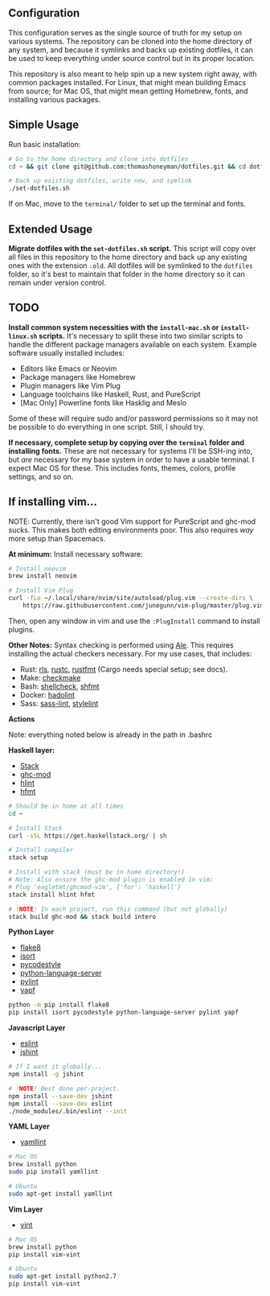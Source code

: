 ## Configuration

This configuration serves as the single source of truth for my setup on various systems. The repository can be cloned into the home directory of any system, and because it symlinks and backs up existing dotfiles, it can be used to keep everything under source control but in its proper location.

This repository is also meant to help spin up a new system right away, with common packages installed. For Linux, that might mean building Emacs from source; for Mac OS, that might mean getting Homebrew, fonts, and installing various packages.


## Simple Usage

Run basic installation:

```sh
# Go to the home directory and clone into dotfiles
cd ~ && git clone git@github.com:thomashoneyman/dotfiles.git && cd dotfiles

# Back up existing dotfiles, write new, and symlink
./set-dotfiles.sh
```

If on Mac, move to the `terminal/` folder to set up the terminal and fonts.


## Extended Usage

**Migrate dotfiles with the `set-dotfiles.sh` script.**
This script will copy over all files in this repository to the home directory and back up any existing ones with the extension `.old`. All dotfiles will be symlinked to the `dotfiles` folder, so it's best to maintain that folder in the home directory so it can remain under version control.


## TODO

**Install common system necessities with the `install-mac.sh` or `install-linux.sh` scripts.**
It's necessary to split these into two similar scripts to handle the different package managers available on each system. Example software usually installed includes:

- Editors like Emacs or Neovim
- Package managers like Homebrew
- Plugin managers like Vim Plug
- Language toolchains like Haskell, Rust, and PureScript
- [Mac Only] Powerline fonts like Hasklig and Meslo

Some of these will require sudo and/or password permissions so it may not be possible to do everything in one script. Still, I should try.

**If necessary, complete setup by copying over the `terminal` folder and installing fonts.**
These are not necessary for systems I'll be SSH-ing into, but _are_ necessary for my base system in order to have a usable terminal. I expect Mac OS for these. This includes fonts, themes, colors, profile settings, and so on.


## If installing vim...

NOTE: Currently, there isn't good Vim support for PureScript and ghc-mod sucks. This makes both editing environments poor. This also requires _way_ more setup than Spacemacs.

**At minimum:**
Install necessary software:
```sh
# Install neovim
brew install neovim

# Install Vim Plug
curl -fLo ~/.local/share/nvim/site/autoload/plug.vim --create-dirs \
    https://raw.githubusercontent.com/junegunn/vim-plug/master/plug.vim
```
Then, open any window in vim and use the `:PlugInstall` command to install plugins.


**Other Notes:**
Syntax checking is performed using [Ale](https://github.com/w0rp/ale). This requires installing the actual checkers necessary. For my use cases, that includes:

- Rust: [rls](https://github.com/rust-lang-nursery/rls), [rustc](https://www.rust-lang.org/en-US/), [rustfmt](https://github.com/rust-lang-nursery/rustfmt) (Cargo needs special setup; see docs).
- Make: [checkmake](https://github.com/mrtazz/checkmake)
- Bash: [shellcheck](https://www.shellcheck.net/), [shfmt](https://github.com/mvdan/sh)
- Docker: [hadolint](https://github.com/lukasmartinelli/hadolint)
- Sass: [sass-lint](https://www.npmjs.com/package/sass-lint), [stylelint](https://github.com/stylelint/stylelint)


**Actions**

Note: everything noted below is already in the path in .bashrc

**Haskell layer:**
- [Stack](https://get.haskellstack.org/)
- [ghc-mod](https://github.com/DanielG/ghc-mod)
- [hlint](https://hackage.haskell.org/package/hlint)
- [hfmt](https://github.com/danstiner/hfmt)

```sh
# Should be in home at all times
cd ~

# Install Stack
curl -sSL https://get.haskellstack.org/ | sh

# Install compiler
stack setup

# Install with stack (must be in home directory!)
# Note: Also ensure the ghc-mod plugin is enabled in vim:
# Plug 'eagletmt/ghcmod-vim', {'for': 'haskell'}
stack install hlint hfmt

# !NOTE! In each project, run this command (but not globally)
stack build ghc-mod && stack build intero
```

**Python Layer**
- [flake8](http://flake8.pycqa.org/en/latest/)
- [isort](https://github.com/timothycrosley/isort)
- [pycodestyle](https://github.com/PyCQA/pycodestyle)
- [python-language-server](https://github.com/palantir/python-language-server)
- [pylint](https://www.pylint.org/)
- [yapf](https://github.com/google/yapf)

```sh
python -m pip install flake8
pip install isort pycodestyle python-language-server pylint yapf
```

**Javascript Layer**
- [eslint](https://eslint.org/)
- [jshint](http://jshint.com/)

```sh
# If I want it globally...
npm install -g jshint

# !NOTE! Best done per-project.
npm install --save-dev jshint
npm install --save-dev eslint
./node_modules/.bin/eslint --init
```

**YAML Layer**
- [yamllint](https://yamllint.readthedocs.io/en/latest/)

```sh
# Mac OS
brew install python
sudo pip install yamllint

# Ubuntu
sudo apt-get install yamllint
```

**Vim Layer**
- [vint](https://github.com/Kuniwak/vint)

```sh
# Mac OS
brew install python
pip install vim-vint

# Ubuntu
sudo apt-get install python2.7
pip install vim-vint
```
